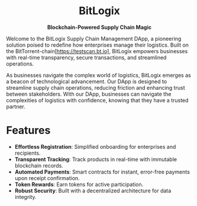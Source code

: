 <div align="center">
  <h1>BitLogix</h1>
  <p>
    <strong>Blockchain-Powered Supply Chain Magic</strong>
  </p>

</div>

Welcome to the BitLogix Supply Chain Management DApp, a pioneering solution poised to redefine how enterprises manage their logistics. Built on the BitTorrent-chain[https://testscan.bt.io], BitLogix empowers businesses with real-time transparency, secure transactions, and streamlined operations.

As businesses navigate the complex world of logistics, BitLogix emerges as a beacon of technological advancement. Our DApp is designed to streamline supply chain operations, reducing friction and enhancing trust between stakeholders. With our DApp, businesses can navigate the complexities of logistics with confidence, knowing that they have a trusted partner.


# Features

- **Effortless Registration**: Simplified onboarding for enterprises and recipients.
- **Transparent Tracking**: Track products in real-time with immutable blockchain records.
- **Automated Payments**: Smart contracts for instant, error-free payments upon receipt confirmation.
- **Token Rewards**: Earn tokens for active participation.
- **Robust Security**: Built with a decentralized architecture for data integrity.
 
